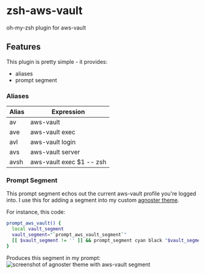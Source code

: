 # zsh-aws-vault
oh-my-zsh plugin for aws-vault

## Features

This plugin is pretty simple - it provides:
  - aliases
  - prompt segment

### Aliases

| Alias | Expression               |
|-------|--------------------------|
| av    | aws-vault                |
| ave   | aws-vault exec           |
| avl   | aws-vault login          |
| avs   | aws-vault server         |
| avsh  | aws-vault exec $1 -- zsh |

### Prompt Segment

This prompt segment echos out the current aws-vault profile you're logged into.
I use this for adding a segment into my custom
[agnoster theme](https://github.com/agnoster/agnoster-zsh-theme/blob/master/agnoster.zsh-theme).

For instance, this code:
```bash
prompt_aws_vault() {
  local vault_segment
  vault_segment="`prompt_aws_vault_segment`"
  [[ $vault_segment != '' ]] && prompt_segment cyan black "$vault_segment"
}
```

Produces this segment in my prompt:
![screenshot of agnoster theme with aws-vault segment](https://i.imgur.com/BLE0QXg.png)
